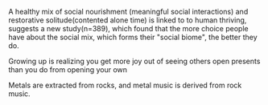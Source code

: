 A healthy mix of social nourishment (meaningful social interactions) and restorative solitude(contented alone time) is linked to to human thriving, suggests a new study(n=389), which found that the more choice people have about the social mix, which forms their "social biome", the better they do.

Growing up is realizing you get more joy out of seeing others open presents than you do from opening your own

Metals are extracted from rocks, and metal music is derived from rock music.



